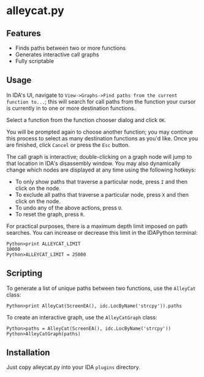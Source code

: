 alleycat.py
================

Features
--------

  * Finds paths between two or more functions
  * Generates interactive call graphs
  * Fully scriptable

Usage
-----

In IDA's UI, navigate to `View->Graphs->Find paths from the current function to...`; this will search for call paths from the function your cursor is currently in to one or more destination functions.

Select a function from the function chooser dialog and click `OK`.

You will be prompted again to choose another function; you may continue this process to select as many destination functions as you'd like. Once you are finished, click `Cancel` or press the `Esc` button.

The call graph is interactive; double-clicking on a graph node will jump to that location in IDA's disassembly window. You may also dynamically change which nodes are displayed at any time using the following hotkeys:

  * To only show paths that traverse a particular node, press `I` and then click on the node.
  * To exclude all paths that traverse a particular node, press `X` and then click on the node.
  * To undo any of the above actions, press `U`.
  * To reset the graph, press `R`.

For practical purposes, there is a maximum depth limit imposed on path searches. You can increase or decrease this limit in the IDAPython terminal:

```
Python>print ALLEYCAT_LIMIT
10000
Python>ALLEYCAT_LIMIT = 25000
```

Scripting
---------

To generate a list of unique paths between two functions, use the `AlleyCat` class:

```
Python>print AlleyCat(ScreenEA(), idc.LocByName('strcpy')).paths
```

To create an interactive graph, use the `AlleyCatGraph` class:

```
Python>paths = AlleyCat(ScreenEA(), idc.LocByName('strcpy'))
Python>AlleyCatGraph(paths)
```

Installation
------------

Just copy alleycat.py into your IDA `plugins` directory.

